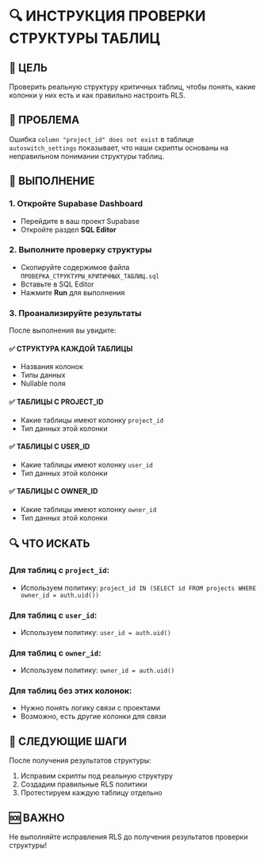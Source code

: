 # 🔍 ИНСТРУКЦИЯ ПРОВЕРКИ СТРУКТУРЫ ТАБЛИЦ

## 🎯 ЦЕЛЬ
Проверить реальную структуру критичных таблиц, чтобы понять, какие колонки у них есть и как правильно настроить RLS.

## 🚨 ПРОБЛЕМА
Ошибка `column "project_id" does not exist` в таблице `autoswitch_settings` показывает, что наши скрипты основаны на неправильном понимании структуры таблиц.

## 🚀 ВЫПОЛНЕНИЕ

### 1. Откройте Supabase Dashboard
- Перейдите в ваш проект Supabase
- Откройте раздел **SQL Editor**

### 2. Выполните проверку структуры
- Скопируйте содержимое файла `ПРОВЕРКА_СТРУКТУРЫ_КРИТИЧНЫХ_ТАБЛИЦ.sql`
- Вставьте в SQL Editor
- Нажмите **Run** для выполнения

### 3. Проанализируйте результаты
После выполнения вы увидите:

#### ✅ СТРУКТУРА КАЖДОЙ ТАБЛИЦЫ
- Названия колонок
- Типы данных
- Nullable поля

#### ✅ ТАБЛИЦЫ С PROJECT_ID
- Какие таблицы имеют колонку `project_id`
- Тип данных этой колонки

#### ✅ ТАБЛИЦЫ С USER_ID
- Какие таблицы имеют колонку `user_id`
- Тип данных этой колонки

#### ✅ ТАБЛИЦЫ С OWNER_ID
- Какие таблицы имеют колонку `owner_id`
- Тип данных этой колонки

## 🔍 ЧТО ИСКАТЬ

### Для таблиц с `project_id`:
- Используем политику: `project_id IN (SELECT id FROM projects WHERE owner_id = auth.uid())`

### Для таблиц с `user_id`:
- Используем политику: `user_id = auth.uid()`

### Для таблиц с `owner_id`:
- Используем политику: `owner_id = auth.uid()`

### Для таблиц без этих колонок:
- Нужно понять логику связи с проектами
- Возможно, есть другие колонки для связи

## 📝 СЛЕДУЮЩИЕ ШАГИ
После получения результатов структуры:
1. Исправим скрипты под реальную структуру
2. Создадим правильные RLS политики
3. Протестируем каждую таблицу отдельно

## 🆘 ВАЖНО
Не выполняйте исправления RLS до получения результатов проверки структуры!
